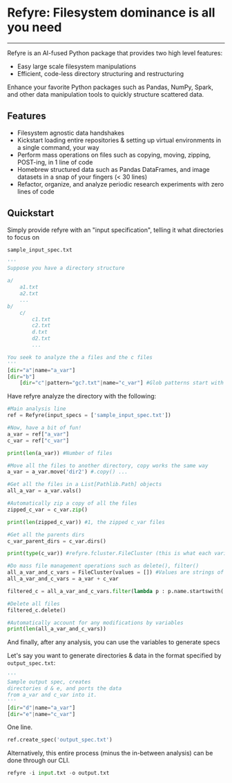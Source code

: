 # Refyre: Filesystem dominance is all you need
___ 

Refyre is an AI-fused Python package that provides two high level features:
- Easy large scale filesystem manipulations
- Efficient, code-less directory structuring and restructuring

Enhance your favorite Python packages such as Pandas, NumPy, Spark, and other data manipulation tools to quickly structure scattered data.

## Features
- Filesystem agnostic data handshakes 
- Kickstart loading entire repositories & setting up virtual environments in a single command, your way
- Perform mass operations on files such as copying, moving, zipping, POST-ing, in 1 line of code
- Homebrew structured data such as Pandas DataFrames, and image datasets in a snap of your fingers (< 30 lines)
- Refactor, organize, and analyze periodic research experiments with zero lines of code

## Quickstart
Simply provide refyre with an "input specification", telling it what directories to focus on

`sample_input_spec.txt`
```python
'''
Suppose you have a directory structure

a/
    a1.txt
    a2.txt
    ...
b/
    c/
        c1.txt
        c2.txt
        d.txt
        d2.txt
        ...

You seek to analyze the a files and the c files
'''
[dir="a"|name="a_var"]
[dir="b"]
    [dir="c"|pattern="gc?.txt"|name="c_var"] #Glob patterns start with 'g', regex with 'r', no need for just normal pattern matching
```

Have refyre analyze the directory with the following:
```python
#Main analysis line
ref = Refyre(input_specs = ['sample_input_spec.txt'])

#Now, have a bit of fun!
a_var = ref["a_var"]
c_var = ref["c_var"]

print(len(a_var)) #Number of files

#Move all the files to another directory, copy works the same way
a_var = a_var.move('dir2') #.copy() ...

#Get all the files in a List[Pathlib.Path] objects
all_a_var = a_var.vals()

#Automatically zip a copy of all the files 
zipped_c_var = c_var.zip()

print(len(zipped_c_var)) #1, the zipped c_var files

#Get all the parents dirs
c_var_parent_dirs = c_var.dirs()

print(type(c_var)) #refyre.fcluster.FileCluster (this is what each variable type is)

#Do mass file management operations such as delete(), filter()
all_a_var_and_c_vars = FileCluster(values = []) #Values are strings of filepaths you want to do operations on
all_a_var_and_c_vars = a_var + c_var

filtered_c = all_a_var_and_c_vars.filter(lambda p : p.name.startswith('c'))

#Delete all files
filtered_c.delete()

#Automatically account for any modifications by variables
print(len(all_a_var_and_c_vars))

```

And finally, after any analysis, you can use the variables to generate
specs

Let's say you want to generate directories & data in the format specified by `output_spec.txt`:

```python
'''
Sample output spec, creates
directories d & e, and ports the data
from a_var and c_var into it.
'''
[dir="d"|name="a_var"]
[dir="e"|name="c_var"]
```

One line.
```python
ref.create_spec('output_spec.txt')
```

Alternatively, this entire process (minus the in-between analysis) can be done through our CLI.
```python
refyre -i input.txt -o output.txt
```
